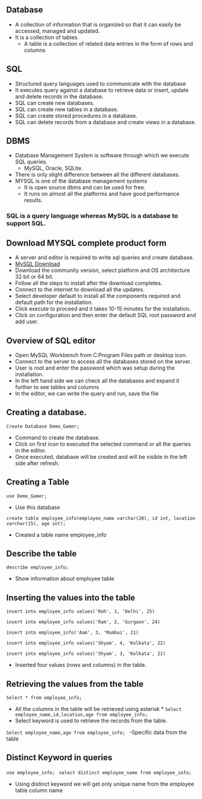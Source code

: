 ## Database
- A collection of information that is organized so that it can easily be accessed, managed and updated.
- It is a collection of tables.
  - A table is a collection of related data entries in the form of rows and columns

## SQL 
- Structured query languages used to communicate with the database
- It executes query against a database to retrieve data or insert, update and delete records in the database.
- SQL can create new databases.
- SQL can create new tables in a database.
- SQL can create stored procedures in a database.
- SQL can delete records from a database and create views in a database.

## DBMS
- Database Management System is software through which we execute SQL queries.
  - MySQL, Oracle, SQLite.
- There is only slight difference between all the different databases.
- MYSQL is one of the database management systems
  - It is open source dbms and can be used for free.
  - It runs on almost all the platforms and have good performance results.

### SQL is a query language whereas MySQL is a database to support SQL.

## Download MYSQL complete product form
- A server and editor is required to write sql queries and create database.
- [MySQL Download](https://dev.mysql.com/downloads/windows/installer)
- Download the community version, select platform and OS architecture 32 bit or 64 bit.
- Follow all the steps to install after the download completes.
- Connect to the internet to download all the updates.
- Select developer default to install all the components required and default path for the installation.
- Click execute to proceed and it takes 10-15 minutes for the installation.
- Click on configuration and then enter the default SQL root password and add user.

## Overview of SQL editor
- Open MySQL Workbench from C:Program Files path or desktop icon.
- Connect to the server to access all the databases stored on the server.
- User is root and enter the password which was setup during the installation.
- In the left hand side we can check all the databases and expand it further to see tables and columns
- In the editor, we can write the query and run, save the file

## Creating a database.
```
Create Database Demo_Gamer;
```
- Command to create the database.
- Click on first icon to executed the selected command or all the queries in the editor.
- Once executed, database will be created and will be visible in the left side after refresh.

## Creating a Table 
```
use Demo_Gamer;
```
- Use this database
```
create table employee_info(employee_name varchar(20), id int, location varchar(15), age int);
```
- Created a table name employee_info

## Describe the table
``` describe employee_info;  ```
- Show information about employee table

## Inserting the values into the table
```
insert into employee_info values('Roh', 1, 'Delhi', 25)
```
```
insert into employee_info values('Ram', 2, 'Gurgaon', 24)
```
```
insert into employee_info('Aam', 3, 'Mumbai', 21)
```
```
insert into employee_info values('Shyam', 4, 'Kolkata', 22)
```
```
insert into employee_info values('Shyam', 3, 'Kolkata', 21)
```
- Inserted four values (rows and columns) in the table.

## Retrieving the values from the table
```Select * from employee_info; ```
- All the columns in the table will be retrieved using asterisk *
```Select employee_name,id,location,age from employee_info; ```
- Select keyword is used to retrieve the records from the table.

```Select employee_name,age from employee_info; ```
-Specific data from the table

## Distinct Keyword in queries
```use employee_info;```
``` select distinct employee_name from employee_info;```
- Using distinct keyword we will get only unique name from the employee table column name 
